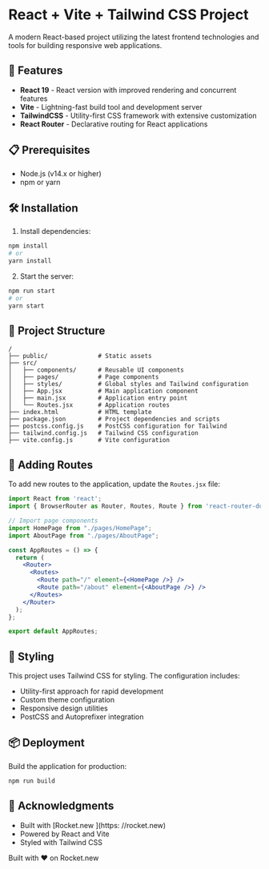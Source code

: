 # React + Vite + Tailwind CSS Project

A modern React-based project utilizing the latest frontend technologies and tools for building responsive web applications.

## 🚀 Features

- **React 19** - React version with improved rendering and concurrent features
- **Vite** - Lightning-fast build tool and development server
- **TailwindCSS** - Utility-first CSS framework with extensive customization
- **React Router** - Declarative routing for React applications

## 📋 Prerequisites

- Node.js (v14.x or higher)
- npm or yarn


## 🛠️ Installation

1. Install dependencies:
  ```bash
  npm install
  # or
  yarn install
  ```

2. Start the server:
  ```bash
  npm run start
  # or
  yarn start
  ```

## 📁 Project Structure

```
/
├── public/              # Static assets
├── src/
│   ├── components/      # Reusable UI components
│   ├── pages/           # Page components
│   ├── styles/          # Global styles and Tailwind configuration
│   ├── App.jsx          # Main application component
│   ├── main.jsx         # Application entry point
│   └── Routes.jsx       # Application routes
├── index.html           # HTML template
├── package.json         # Project dependencies and scripts
├── postcss.config.js    # PostCSS configuration for Tailwind
├── tailwind.config.js   # Tailwind CSS configuration
├── vite.config.js       # Vite configuration
```

## 🧩 Adding Routes

To add new routes to the application, update the `Routes.jsx` file:

```jsx
import React from 'react';
import { BrowserRouter as Router, Routes, Route } from 'react-router-dom';

// Import page components
import HomePage from "./pages/HomePage";
import AboutPage from "./pages/AboutPage";

const AppRoutes = () => {
  return (
    <Router>
      <Routes>
        <Route path="/" element={<HomePage />} />
        <Route path="/about" element={<AboutPage />} />
      </Routes>
    </Router>
  );
};

export default AppRoutes;
```

## 🎨 Styling

This project uses Tailwind CSS for styling. The configuration includes:

- Utility-first approach for rapid development
- Custom theme configuration
- Responsive design utilities
- PostCSS and Autoprefixer integration

## 📦 Deployment

Build the application for production:

```bash
npm run build
```

## 🙏 Acknowledgments

- Built with [Rocket.new
](https: //rocket.new)
- Powered by React and Vite
- Styled with Tailwind CSS

Built with ❤️ on Rocket.new